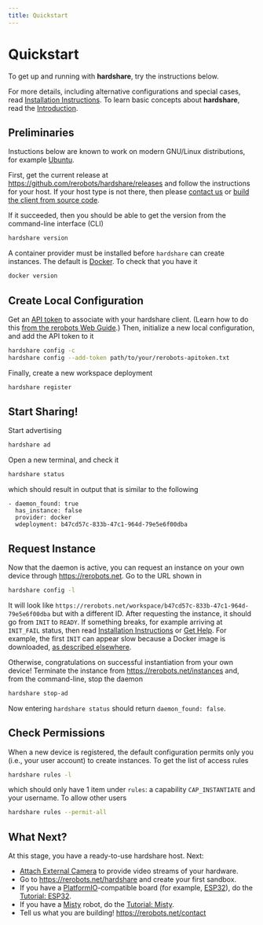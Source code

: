 ```yaml
---
title: Quickstart
---
```


# Quickstart

To get up and running with **hardshare**, try the instructions below.

For more details, including alternative configurations and special cases, read
[Installation Instructions](/install). To learn basic concepts about **hardshare**, read the
[Introduction](/intro).


## Preliminaries

Instuctions below are known to work on modern GNU/Linux distributions, for
example [Ubuntu](https://ubuntu.com/download/desktop).

First, get the current release at <https://github.com/rerobots/hardshare/releases>
and follow the instructions for your host.
If your host type is not there, then please [contact us](https://rerobots.net/contact)
or [build the client from source code](/develop).

If it succeeded, then you should be able to get the version from the
command-line interface (CLI)

```bash
hardshare version
```

A container provider must be installed before `hardshare` can create
instances. The default is [Docker](https://www.docker.com/get-started). To
check that you have it

```bash
docker version
```


## Create Local Configuration

Get an [API token](https://rerobots.net/tokens) to associate with your
hardshare client. (Learn how to do this [from the rerobots Web Guide](
https://docs.rerobots.net/webui/making-and-revoking-api-tokens).) Then,
initialize a new local configuration, and add the API token to it

```bash
hardshare config -c
hardshare config --add-token path/to/your/rerobots-apitoken.txt
```

Finally, create a new workspace deployment

```bash
hardshare register
```


## Start Sharing!

Start advertising

```bash
hardshare ad
```

Open a new terminal, and check it

```bash
hardshare status
```

which should result in output that is similar to the following

```
- daemon_found: true
  has_instance: false
  provider: docker
  wdeployment: b47cd57c-833b-47c1-964d-79e5e6f00dba
```


## Request Instance

Now that the daemon is active, you can request an instance on your own device
through https://rerobots.net. Go to the URL shown in

```bash
hardshare config -l
```

It will look like
`https://rerobots.net/workspace/b47cd57c-833b-47c1-964d-79e5e6f00dba` but with
a different ID. After requesting the instance, it should go from `INIT` to
`READY`. If something breaks, for example arriving at `INIT_FAIL` status,
then read
[Installation Instructions](/install) or [Get Help](/help). For example, the first `INIT` can appear slow
because a Docker image is downloaded, [as described elsewhere](/install#prepare-a-cprovider).

Otherwise, congratulations on successful instantiation from your own device!
Terminate the instance from <https://rerobots.net/instances> and, from the
command-line, stop the daemon

```bash
hardshare stop-ad
```

Now entering `hardshare status` should return `daemon_found: false`.


## Check Permissions

When a new device is registered, the default configuration permits only you
(i.e., your user account) to create instances. To get the list of access rules

```bash
hardshare rules -l
```

which should only have 1 item under `rules`: a capability `CAP_INSTANTIATE`
and your username. To allow other users

```bash
hardshare rules --permit-all
```


## What Next?

At this stage, you have a ready-to-use hardshare host. Next:

* [Attach External Camera](/attach_camera) to provide video streams of your hardware.
* Go to <https://rerobots.net/hardshare> and create your first sandbox.
* If you have a [PlatformIO](https://docs.platformio.org/en/latest/what-is-platformio.html)-compatible board (for example, [ESP32](https://docs.espressif.com/projects/esp-idf/en/latest/esp32/)), do the [Tutorial: ESP32](/tutorials/esp32).
* If you have a [Misty](https://www.mistyrobotics.com/) robot, do the [Tutorial: Misty](/tutorials/misty).
* Tell us what you are building! <https://rerobots.net/contact>
